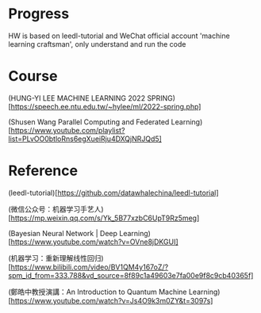 # Progress

HW is based on leedl-tutorial and WeChat official account 'machine learning craftsman', only understand and run the code

# Course

(HUNG-YI LEE MACHINE LEARNING 2022 SPRING)[https://speech.ee.ntu.edu.tw/~hylee/ml/2022-spring.php]

(Shusen Wang Parallel Computing and Federated Learning)[https://www.youtube.com/playlist?list=PLvOO0btloRns6egXueiRju4DXQjNRJQd5]

# Reference

(leedl-tutorial)[https://github.com/datawhalechina/leedl-tutorial]

(微信公众号：机器学习手艺人)[https://mp.weixin.qq.com/s/Yk_5B77xzbC6UpT9Rz5meg]

(Bayesian Neural Network | Deep Learning)[https://www.youtube.com/watch?v=OVne8jDKGUI]

(机器学习：重新理解线性回归)[https://www.bilibili.com/video/BV1QM4y167oZ/?spm_id_from=333.788&vd_source=8f89c1a49603e7fa00e9f8c9cb40365f]

(鄭皓中教授演講：An Introduction to Quantum Machine Learning)[https://www.youtube.com/watch?v=Js4O9k3m0ZY&t=3097s]

